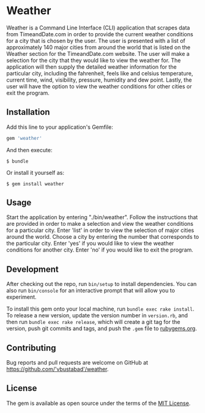 # Weather

Weather is a Command Line Interface (CLI) application that scrapes data from TimeandDate.com in order to provide the current weather conditions for a city that is chosen by the user. The user is presented with a list of approximately 140 major cities from around the world that is listed on the Weather section for the TimeandDate.com website. The user will make a selection for the city that they would like to view the weather for. The application will then supply the detailed weather information for the particular city, including the fahrenheit, feels like and celsius temperature, current time, wind, visibility, pressure, humidity and dew point. Lastly, the user will have the option to view the weather conditions for other cities or exit the program.

## Installation

Add this line to your application's Gemfile:

```ruby
gem 'weather'
```

And then execute:

    $ bundle

Or install it yourself as:

    $ gem install weather

## Usage

Start the application by entering "./bin/weather". Follow the instructions that are provided in order to make a selection and view the weather conditions for a particular city. Enter 'list' in order to view the selection of major cities around the world. Choose a city by entering the number that corresponds to the particular city. Enter 'yes' if you would like to view the weather conditions for another city. Enter 'no' if you would like to exit the program.

## Development

After checking out the repo, run `bin/setup` to install dependencies. You can also run `bin/console` for an interactive prompt that will allow you to experiment.

To install this gem onto your local machine, run `bundle exec rake install`. To release a new version, update the version number in `version.rb`, and then run `bundle exec rake release`, which will create a git tag for the version, push git commits and tags, and push the `.gem` file to [rubygems.org](https://rubygems.org).

## Contributing

Bug reports and pull requests are welcome on GitHub at https://github.com/'vbustabad'/weather.

## License

The gem is available as open source under the terms of the [MIT License](https://opensource.org/licenses/MIT).
